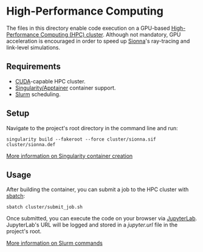 # High-Performance Computing

The files in this directory enable code execution on a GPU-based 
[High-Performance Computing (HPC) cluster](https://www.nvidia.com/en-us/glossary/high-performance-computing/).
Although not mandatory, GPU acceleration is encouraged in order to speed up
[Sionna](https://nvlabs.github.io/sionna/)'s ray-tracing and link-level simulations.

## Requirements

- [CUDA](https://developer.nvidia.com/cuda-zone)-capable HPC cluster.
- [Singularity/Apptainer](https://apptainer.org/) container support.
- [Slurm](https://slurm.schedmd.com/) scheduling.

## Setup

Navigate to the project's root directory in the command line and run:

```shell
singularity build --fakeroot --force cluster/sionna.sif cluster/sionna.def
```

[More information on Singularity container creation](https://docs.sylabs.io/guides/3.0/user-guide/build_a_container.html)

## Usage

After building the container, you can submit a job to the HPC cluster with [sbatch](https://slurm.schedmd.com/sbatch.html):

```shell
sbatch cluster/submit_job.sh
```

Once submitted, you can execute the code on your browser
via [JupyterLab](https://jupyterlab.readthedocs.io/).
JupyterLab's URL will be logged and stored in a _jupyter.url_ file in the project's root.

[More information on Slurm commands](https://slurm.schedmd.com/quickstart.html#commands)
